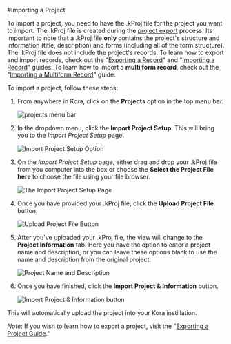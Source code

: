 #Importing a Project

To import a project, you need to have the .kProj file for the project you want to import.  The .kProj file is created during the [project export](../exporting_a_project) process.  Its important to note that a .kProj file **only** contains the project's structure and information (title, description) and forms (including all of the form structure). The .kProj file does not include the project's records.  To learn how to export and import records, check out the "[Exporting a Record](../../records/exporting_a_record)" and "[Importing a Record](../../records/importing_a_record)" guides.  To learn how to import a **multi form record**, check out the "[Importing a Multiform Record](../../records/importing_multi_form_records)" guide.  

To import a project, follow these steps:

1. From anywhere in Kora, click on the **Projects** option in the top menu bar.

    <img style="display:block;margin:auto;max-width:100%" src="../projects-img/importing_a_project_1_annotated.png" title="projects menu bar">

2. In the dropdown menu, click the **Import Project Setup**. This will bring you to the *Import Project Setup* page.

    <img style="display:block;margin:auto;max-width:100%" src="../projects-img/importing_a_project_2_annotated.png" title="Import Project Setup Option">

3. On the *Import Project Setup* page, either drag and drop your .kProj file from you computer into the box or choose the **Select the Project File here** to choose the file using your file browser.

    <img style="display:block;margin:auto;max-width:100%" src="../projects-img/importing_a_project_3_annotated.png" title="The Import Project Setup Page">

4. Once you have provided your .kProj file, click the **Upload Project File** button.

    <img style="display:block;margin:auto;max-width:100%" src="../projects-img/importing_a_project_4_annotated.png" title="Upload Project File Button">

5. After you've uploaded your .kProj file, the view will change to the **Project Information** tab. Here you have the option to enter a project name and description, or you can leave these options blank to use the name and description from the original project.

    <img style="display:block;margin:auto;max-width:100%" src="../projects-img/importing_a_project_5_annotated.png" title="Project Name and Description">

6. Once you have finished, click the **Import Project & Information** button.

    <img style="display:block;margin:auto;max-width:100%" src="../projects-img/importing_a_project_6_annotated.png" title="Import Project & Information button">

This will automatically upload the project into your Kora instillation.



*Note*: If you wish to learn how to export a project, visit the "[Exporting a Project Guide](../../projects/exporting_a_project)."
